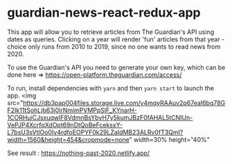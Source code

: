 # guardian-news-react-redux-app

This app will allow you to retrieve articles from The Guardian's API using dates as queries.
Clicking on a year will render 'fun' articles from that year - choice only runs from 2010 to 2019, since no one wants to read news from 2020.

To use the Guardian's API you need to generate your own key, which can be done here => https://open-platform.theguardian.com/access/

To run, install dependencies with ```yarn``` and then ```yarn start``` to launch the app.
<img src="https://db3pap004files.storage.live.com/y4mqyRAAuv2p67eaI6bq78GF2Ik11tSohLjb63j0lrNmimPVMPpSlF_KYnarH-1CORHuiCJsxuqwlF8VdmnBsYbyH7y5kumJBzF0fAHAL5tCNIUn-VePJP4XcrfqXdOpt69nDtQoBeFceksxY-L7bsU3sVtlOo0Iy4rdfoEOPYF0k29LZaIdMB23ALRv0fT3QmI?width=1560&height=454&cropmode=none" width=30% height="40%"

See result : https://nothing-past-2020.netlify.app/
